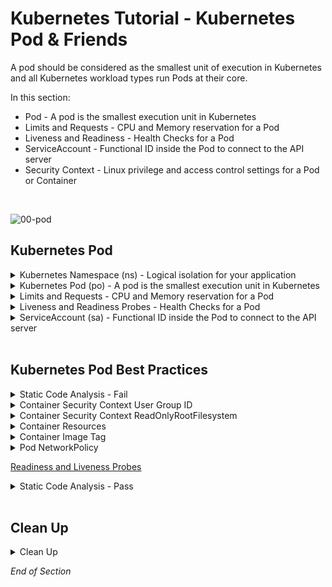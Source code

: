 # Kubernetes Tutorial - Kubernetes Pod & Friends

 A pod should be considered as the smallest unit of execution in Kubernetes and all Kubernetes workload types run Pods at their core.

In this section:
- Pod - A pod is the smallest execution unit in Kubernetes
- Limits and Requests - CPU and Memory reservation for a Pod
- Liveness and Readiness - Health Checks for a Pod
- ServiceAccount - Functional ID inside the Pod to connect to the API server
- Security Context - Linux privilege and access control settings for a Pod or Container
<br />

![00-pod](https://user-images.githubusercontent.com/18049790/135598360-f75b3c0d-1a41-4bb2-bf0e-cb983e819690.jpg)
<br />

## Kubernetes Pod

<details class="faq box"><summary>Kubernetes Namespace (ns)  - Logical isolation for your application</summary>
<p>

> Problem Statement: I want logical separation and isolation for my application
>
> tl;dr – This is the holder for your application

kubernetes.io bookmark: [Namespaces](https://kubernetes.io/docs/concepts/overview/working-with-objects/namespaces/)

```bash
kubectl create namespace ns-bootcamp-pod
kubectl config set-context --current --namespace=ns-bootcamp-pod
```

Output:

```bash
apiVersion: v1
kind: Namespace
metadata:  
  name: ns-bootcamp-pod
```

</p>
</details>

<details class="faq box"><summary>Kubernetes Pod (po) - A pod is the smallest execution unit in Kubernetes</summary>
<p>

> Problem Statement: I want to run immutable and resilient Linux workloads 
>
> tl;dr – Compute, Network, Storage and Monitoring around your application

![02-basic-pod](https://user-images.githubusercontent.com/18049790/140636726-0c08ffb0-e520-42ba-8807-8928da6c53e7.jpg)

kubernetes.io bookmark: [Using Pods](https://kubernetes.io/docs/concepts/workloads/pods/#using-pods)

```bash
clear
# Create the pod via the command line imperatively
kubectl run my-pod --image=nginx:1.20.0 --port=80
```

Output:

```yaml
apiVersion: v1
kind: Pod
metadata:
  name: my-pod
spec:
  containers:
  - name: my-container #👈👈👈 Altered to call out container spec
    image: nginx:1.20.0
    ports:
    - containerPort: 80
```

</p>
</details>

<details class="faq box"><summary>Limits and Requests - CPU and Memory reservation for a Pod</summary>
<p>

> Problem Solving: I want to guarantee CPU and RAM for my microservice application
>
> tl;dr – Let me make a CPU and RAM reservation

![02-cpu-ram](https://user-images.githubusercontent.com/18049790/140636727-9b6ceba7-5bfa-4f24-bca0-7f40c73181b2.jpg)

kubernetes.io bookmark: [Meaning of Memory](https://kubernetes.io/docs/concepts/configuration/manage-resources-containers/#meaning-of-memory)

```bash
kubectl delete pod my-pod --grace-period 0 --force
clear
```

```yaml
cat << EOF | kubectl apply -f -
apiVersion: v1
kind: Pod
metadata:
  name: my-pod
spec:
  containers:
  - name: my-container
    image: nginx:1.20.0
    ports:
    - containerPort: 80
    resources: #👈👈👈 CPU & RAM Resources
      requests: #👈👈👈 Minimum “Request”
        memory: "64Mi"  #👈👈👈 64Mi = 64 Megabyte
        cpu: "250m" #👈👈👈 250m = 250 milliCPU
      limits:  #👈👈👈 Maximum “Limit”
        memory: "128Mi" #👈👈👈 128Mi = 128 Megabyte
        cpu: "500m" #👈👈👈 500m = 500 milliCPU (½ CPU)
EOF
```
The Relationship between Resources and Quality of Service

![02-qos](https://user-images.githubusercontent.com/18049790/140636729-64c34a54-38e3-4057-92ca-3ffd82c4fbb6.jpg)

</p>
</details>

<details class="faq box"><summary>Liveness and Readiness Probes - Health Checks for a Pod</summary>
<p>

> Problem Solving: I want a way to check the health of my microservices application

> tl;dr – How to perform Health Checks on my microservices application 

![probes](https://user-images.githubusercontent.com/18049790/140636733-846c09eb-2e81-467a-8ad0-331e45b9b4fd.jpg)

kubernetes.io bookmark: [Define a liveness HTTP request](https://kubernetes.io/docs/tasks/configure-pod-container/configure-liveness-readiness-startup-probes/#define-a-liveness-http-request)

```bash
kubectl delete pod my-pod --grace-period 0 --force
clear
```

```yaml
cat << EOF | kubectl apply -f -
apiVersion: v1
kind: Pod
metadata:
  name: my-pod
spec:
  containers:
  - name: my-container
    image: nginx:1.20.0
    ports:
    - containerPort: 80
    resources:
      requests:
        memory: "64Mi"
        cpu: "250m"
      limits:
        memory: "128Mi"
        cpu: "500m"
    livenessProbe: #👈👈👈 Are you alive?
      httpGet: #👈👈👈 Execute a HTTP request 
        path: / #👈👈👈 Check for an HTTP response between 200 and 400
        port: 80 #👈👈👈 Run the probe against port 80
      initialDelaySeconds: 3  #👈👈👈 Start probe after initial wait of 3 seconds
      periodSeconds: 3 #👈👈👈 Run probe every 3 seconds
    readinessProbe: #👈👈👈 Are you ready for traffic?
      httpGet:
        path: /
        port: 80
      initialDelaySeconds: 3
      periodSeconds: 3
EOF
```

</p>
</details>

<details class="faq box"><summary>ServiceAccount (sa) - Functional ID inside the Pod to connect to the API server</summary>
<p>

![02-sa](https://user-images.githubusercontent.com/18049790/140636731-77ba1689-b901-4ad9-bb2a-885fdddfe3ca.jpg)

kubernetes.io bookmark: [Configure Service Accounts for Pods](https://kubernetes.io/docs/tasks/configure-pod-container/configure-service-account/)

```bash
kubectl delete pod my-pod --now
clear
```

```yaml
cat << EOF | kubectl apply -f -
apiVersion: v1
kind: ServiceAccount
metadata:
  name: my-serviceaccount  
---
apiVersion: v1
kind: Pod
metadata:
  name: my-pod
spec:
  serviceAccountName: my-serviceaccount #👈👈👈 give an identity to your pod
  containers:
  - name: my-container
    image: nginx:1.20.0
    ports:
    - containerPort: 80
    resources:
      requests:
        memory: "64Mi"
        cpu: "250m"
      limits:
        memory: "128Mi"
        cpu: "500m"
    livenessProbe: 
      httpGet:  
        path: / 
        port: 80 
      initialDelaySeconds: 3  
      periodSeconds: 3 
    readinessProbe: 
      httpGet:
        path: /
        port: 80
      initialDelaySeconds: 3
      periodSeconds: 3
EOF
```

</p>
</details>
<br />

## Kubernetes Pod Best Practices 

<details class="faq box"><summary>Static Code Analysis - Fail</summary>
<p>

* [kube-score](https://github.com/zegl/kube-score) - kube-score is a tool that performs static code analysis of your Kubernetes object definitions

```bash
clear
mkdir -p ~/ckad/
kubectl run my-pod --image=nginx --port=80 --dry-run=client -o yaml > ~/ckad/01-kubernetes-pod-basic-pod.yml
```

Output:
```yaml
apiVersion: v1
kind: Pod
metadata:
  creationTimestamp: null
  labels:
    run: my-pod
  name: my-pod
spec:
  containers:
  - image: nginx
    name: my-pod
    ports:
    - containerPort: 80
    resources: {}
  dnsPolicy: ClusterFirst
  restartPolicy: Always
status: {}
```

```bash
kube-score score ~/ckad/01-kubernetes-pod-basic-pod.yml
```
```console
v1/Pod my-pod                                                                 💥
    [CRITICAL] Container Security Context User Group ID
        · my-pod -> Container has no configured security context
            Set securityContext to run the container in a more secure context.

    [CRITICAL] Container Security Context ReadOnlyRootFilesystem
        · my-pod -> Container has no configured security context
            Set securityContext to run the container in a more secure context.

    [CRITICAL] Container Resources
        · my-pod -> CPU limit is not set
            Resource limits are recommended to avoid resource DDOS. Set resources.limits.cpu
        · my-pod -> Memory limit is not set
            Resource limits are recommended to avoid resource DDOS. Set resources.limits.memory
        · my-pod -> CPU request is not set
            Resource requests are recommended to make sure that the application can start and run without crashing. Set resources.requests.cpu
        · my-pod -> Memory request is not set
            Resource requests are recommended to make sure that the application can start and run without crashing. Set resources.requests.memory

    [CRITICAL] Container Image Tag
        · my-pod -> Image with latest tag
            Using a fixed tag is recommended to avoid accidental upgrades
    [CRITICAL] Container Image Pull Policy
       · my-pod -> ImagePullPolicy is not set to Always
           It's recommended to always set the ImagePullPolicy to Always, to make sure that the imagePullSecrets are always correct, and to always get the image you want.
           
    [CRITICAL] Pod NetworkPolicy
        · The pod does not have a matching NetworkPolicy
            Create a NetworkPolicy that targets this pod to control who/what can communicate with this pod. Note, this feature needs to be supported by the CNI
            implementation used in the Kubernetes cluster to have an effect.
```

</p>
</details>


<details class="faq box"><summary>Container Security Context User Group ID</summary>
<p>

```Console
Set securityContext to run the container in a more secure context.
```

[Security Context](https://github.com/zegl/kube-score/blob/master/README_SECURITYCONTEXT.md)

</p>
</details>

<details class="faq box"><summary>Container Security Context ReadOnlyRootFilesystem</summary>
<p>

```Console
Set securityContext to run the container in a more secure context.
```

[Security Context](https://github.com/zegl/kube-score/blob/master/README_SECURITYCONTEXT.md)

</p>
</details>

<details class="faq box"><summary>Container Resources</summary>
<p>

```Console
Resource limits are recommended to avoid resource DDOS. Set resources.limits.cpu
Resource limits are recommended to avoid resource DDOS. Set resources.limits.memory
Resource requests are recommended to make sure that the application can start and run without crashing. Set resources.requests.cpu
Resource requests are recommended to make sure that the application can start and run without crashing. Set resources.requests.memory
```

```yaml
    resources:
      requests:
        memory: "64Mi" ## 👈👈👈 Set resources.requests.memory
        cpu: "32m" ## 👈👈👈 Set resources.requests.cpu
      limits:
        memory: "64Mi" ## 👈👈👈 Set resources.limits.memory
        cpu: "32m" ## 👈👈👈 Set resources.limits.cpu
```

</p>
</details>

<details class="faq box"><summary>Container Image Tag</summary>
<p>

```Console
Image with latest tag
ImagePullPolicy is not set to Always
```

```yaml
  - image: nginx:1.20.0 ## 👈👈👈 
    imagePullPolicy: Always ## 👈👈👈 
```

Notes:
* Using a fixed tag is recommended to avoid accidental upgrades
* It's recommended to always set the ImagePullPolicy to Always. 
* To make sure that the imagePullSecrets are always correct (from private repositories), and to always get the image you want.

</p>
</details>

<details class="faq box"><summary>Pod NetworkPolicy</summary>
<p>

```Console
Create a NetworkPolicy that targets this pod to control who/what can communicate with this pod. 
Note, this feature needs to be supported by the CNI implementation used in the Kubernetes cluster to have an effect.
```

</p>
</details>


[Readiness and Liveness Probes](https://github.com/zegl/kube-score/blob/master/README_PROBES.md)

<details class="faq box"><summary>Static Code Analysis - Pass</summary>
<p>

Pass:
```yaml
apiVersion: v1
kind: Pod
metadata:
  creationTimestamp: null
  labels:
    run: my-pod
  name: my-pod
spec:
  securityContext:
    runAsUser: 10000 ## 👈👈👈 A userid above 10 000 is recommended to avoid conflicts with the host. Set securityContext.runAsUser to a value > 10000
    runAsGroup: 30000 ## 👈👈👈 A groupid above 10 000 is recommended to avoid conflicts with the host. Set securityContext.runAsGroup to a value > 10000
    fsGroup: 2000
  containers:
  - image: nginx:1.20.0
    name: my-pod
    ports:
    - containerPort: 80
    securityContext:
      readOnlyRootFilesystem: true ##  👈👈👈 Container Security Context ReadOnlyRootFilesystem
    resources:
      requests:
        memory: "64Mi" ## 👈👈👈 Resource requests are recommended to make sure that the application can start and run without crashing. Set resources.requests.memory
        cpu: "32m" ## 👈👈👈 Resource requests are recommended to make sure that the application can start and run without crashing. Set resources.requests.cpu
      limits:
        memory: "64Mi" ## 👈👈👈 Resource limits are recommended to avoid resource DDOS. Set resources.limits.memory
        cpu: "32m" ## 👈👈👈 Resource limits are recommended to avoid resource DDOS. Set resources.limits.cpu
    imagePullPolicy: Always ## 👈👈👈 It's recommended to always set the ImagePullPolicy to Always. To make sure that the imagePullSecrets are always correct, and to always get the image you want.
    livenessProbe: ## 👈👈👈 Missing property object `livenessProbe` - add a properly configured livenessProbe to catch possible deadlocks
      httpGet:
        path: /
        port: 80
      initialDelaySeconds: 10
      periodSeconds: 5
    readinessProbe: ## 👈👈👈 Missing property object `readinessProbe` - Add a properly configured readinessProbe to notify kubelet your Pods are ready for traffic
      httpGet:
        path: /
        port: 80
      initialDelaySeconds: 10
      periodSeconds: 5
  dnsPolicy: ClusterFirst
  restartPolicy: Always
status: {}
```

</p>
</details>
<br />

## Clean Up

<details class="faq box"><summary>Clean Up</summary>
<p>

```bash
cd
yes | rm -R ~/ckad/
kubectl delete ns ns-bootcamp-pod 
kubectl delete sa my-serviceaccount
```

</p>
</details>

_End of Section_
